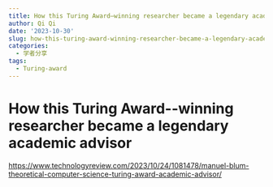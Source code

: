 ```yaml
---
title: How this Turing Award–winning researcher became a legendary academic advisor
author: Qi Qi
date: '2023-10-30'
slug: how-this-turing-award-winning-researcher-became-a-legendary-academic-advisor
categories:
  - 学者分享
tags:
  - Turing-award
---
```


# How this Turing Award--winning researcher became a legendary academic advisor

<https://www.technologyreview.com/2023/10/24/1081478/manuel-blum-theoretical-computer-science-turing-award-academic-advisor/>
